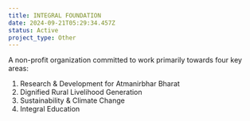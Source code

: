 ```yaml
---
title: INTEGRAL FOUNDATION
date: 2024-09-21T05:29:34.457Z
status: Active
project_type: Other
---
```

A non-profit organization committed to work primarily towards four key areas:

1. Research & Development for Atmanirbhar Bharat
2. Dignified Rural Livelihood Generation
3. Sustainability & Climate Change
4. Integral Education